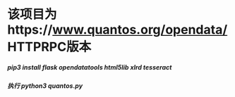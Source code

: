 # 该项目为https://www.quantos.org/opendata/ HTTPRPC版本

##### pip3 install flask opendatatools html5lib xlrd tesseract

##### 执行 python3 quantos.py
